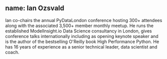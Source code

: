 name: Ian Ozsvald
---
Ian co-chairs the annual PyDataLondon conference hosting 300+ attendees along with the associated 3,500+ member monthly meetup. He runs the established ModelInsight.io Data Science consultancy in London, gives conference talks internationally including as opening keynote speaker and is the author of the bestselling O'Reilly book High Performance Python. He has 16 years of experience as a senior technical leader, data scientist and coach.